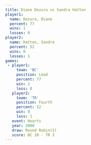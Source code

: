 ```yaml
---
title: Diane Dezura vs Sandra Hatton
player1:              
  name: Dezura, Diane 
  percent: 77         
  wins: 1             
  losses: 0           
player2:              
  name: Hatton, Sandra
  percent: 52         
  wins: 0             
  losses: 1           
games:
 - player1:        
     team: 'BC'    
     position: Lead
     percent: 77   
     win: 1        
     loss: 0       
   player2:          
     team: 'TR'      
     position: Fourth
     percent: 52     
     win: 0          
     loss: 1         
   event: Hearts       
   year: 2000          
   draw: Round Robin(3)
   score: BC 10 - TR 3 
---
```

